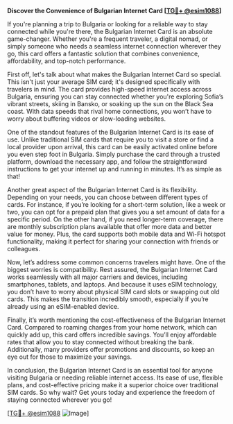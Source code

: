 **Discover the Convenience of Bulgarian Internet Card [[TG💪+ @esim1088](https://t.me/s/esim1088)]**

If you're planning a trip to Bulgaria or looking for a reliable way to stay connected while you're there, the Bulgarian Internet Card is an absolute game-changer. Whether you're a frequent traveler, a digital nomad, or simply someone who needs a seamless internet connection wherever they go, this card offers a fantastic solution that combines convenience, affordability, and top-notch performance.

First off, let's talk about what makes the Bulgarian Internet Card so special. This isn't just your average SIM card; it's designed specifically with travelers in mind. The card provides high-speed internet access across Bulgaria, ensuring you can stay connected whether you're exploring Sofia’s vibrant streets, skiing in Bansko, or soaking up the sun on the Black Sea coast. With data speeds that rival home connections, you won’t have to worry about buffering videos or slow-loading websites.

One of the standout features of the Bulgarian Internet Card is its ease of use. Unlike traditional SIM cards that require you to visit a store or find a local provider upon arrival, this card can be easily activated online before you even step foot in Bulgaria. Simply purchase the card through a trusted platform, download the necessary app, and follow the straightforward instructions to get your internet up and running in minutes. It’s as simple as that!

Another great aspect of the Bulgarian Internet Card is its flexibility. Depending on your needs, you can choose between different types of cards. For instance, if you’re looking for a short-term solution, like a week or two, you can opt for a prepaid plan that gives you a set amount of data for a specific period. On the other hand, if you need longer-term coverage, there are monthly subscription plans available that offer more data and better value for money. Plus, the card supports both mobile data and Wi-Fi hotspot functionality, making it perfect for sharing your connection with friends or colleagues.

Now, let’s address some common concerns travelers might have. One of the biggest worries is compatibility. Rest assured, the Bulgarian Internet Card works seamlessly with all major carriers and devices, including smartphones, tablets, and laptops. And because it uses eSIM technology, you don’t have to worry about physical SIM card slots or swapping out old cards. This makes the transition incredibly smooth, especially if you’re already using an eSIM-enabled device.

Finally, it’s worth mentioning the cost-effectiveness of the Bulgarian Internet Card. Compared to roaming charges from your home network, which can quickly add up, this card offers incredible savings. You’ll enjoy affordable rates that allow you to stay connected without breaking the bank. Additionally, many providers offer promotions and discounts, so keep an eye out for those to maximize your savings.

In conclusion, the Bulgarian Internet Card is an essential tool for anyone visiting Bulgaria or needing reliable internet access. Its ease of use, flexible plans, and cost-effective pricing make it a superior choice over traditional SIM cards. So why wait? Get yours today and experience the freedom of staying connected wherever you go! 

[[TG💪+ @esim1088](https://t.me/s/esim1088) ![Image](https://i.postimg.cc/Y0z9fWf4/image.png)]